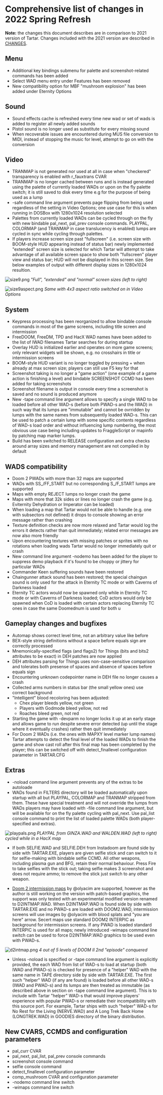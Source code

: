 # Comprehensive list of changes in 2022 Spring Refresh

**Note:** the changes this document describes are in comparison to 2021 version of Tartar.
Changes included with the 2021 version are described in [CHANGES](doc/changes.md).

## Menu

- Additional key bindings submenu for palette and screenshot-related commands has been added
- Select WAD menu entry under Features has been removed
- New compatibility option for MBF "mushroom explosion" has been added under Eternity Options 

## Sound

- Sound effects cache is refreshed every time new wad or set of wads is added to register all newly added sounds
- Pistol sound is no longer used as substitute for every missing sound
- When recoverable issues are encountered during MUS file conversion to MIDI, instead of stopping the music for level, attempt to go on with the conversion

## Video

- TRANMAP is not generated nor used at all in case when "checkered" transparency is enabled with r_fauxtrans CVAR
- TRANMAP is no longer cached between runs and is instead generated using the palette of currently loaded WADs or upon on the fly palette switch; it is still saved to disk every time e.g for the purpose of being used as a lump
- -safe command line argument prevents page flipping from being used regardless of the setting in Video Options; one use case for this is when running in DOSBox with 1280x1024 resolution selected
- Palettes from currently loaded WADs can be cycled through on the fly with new bindable pal_next, pal_prev console commands. PLAYPAL, COLORMAP (and TRANMAP in case translucency is enabled) lumps are cycled in sync while cycling through palettes.
- If players increase screen size past "fullscreen" (i.e. screen size with BOOM-style HUD appearing instead of status bar) newly implemented "extended" screen size is selected for which Tartar will attempt to take advantage of all available screen space to show both "fullscreen" player view and status bar; HUD will not be displayed in this screen size. See below examples of output with different display sizes in 1280x1024 resultion.

![size9.png](size9.png)
  _"Full", "extended" and "normal" screen sizes (left to right)_

![size9aspect.png](size9aspect.png)
  _Same with 4x3 aspect ratio switched on in Video Options_


## System

- Keypress processing has been reorganized to allow bindable console commands in most of the game screens, including title screen and intermission
- FreeDOOM, FreeDM, TPD and HacX WAD names have been added to the list of IWAD filenames Tartar searches for during startup
- Overlay HUD is initialized earlier and operates on more game screens; only relevant widgets will be shown, e.g. no crosshairs in title or intermission screens 
- BOOM-style HUD variant is no longer toggled by pressing + when already at max screen size; players can still use F5 key for that
- Screenshot taking is no longer a "game action" (one example of a game action is  finishing a level) and bindable SCREENSHOT CCMD has been added for taking screenshots 
- Screenshot filename is output in console every time a screenshot is saved and no sound is produced anymore
- New -tape command line argument allows to specify a single WAD to be loaded before all other WAD-s (before both PWAD-s and the IWAD) in such way that its lumps are "immutable" and cannot be ovrridden by lumps with the same names from subsequently loaded WAD-s. This can be used to patch a certain lump with some specific contents regardless of WAD-s load order and without influencing lump numbering, the most obvious use case being including updates to FraggleScript or mapinfo by patching map marker lumps.
- Build has been switched to RELEASE configuration and extra checks around array sizes and memory management are not compiled in by default

## WADS compatibility

- Doom 2 PWADs with more than 32 maps are supported
- WADs with SS_/FF_START but no corresponding S_/F_START lumps are supported
- Maps with empty REJECT lumps no longer crash the game
- Maps with more that 32k sides or lines no longer crash the game (e.g. Eviternity Dehydration or Imperator can be loaded)
- When loading a map that Tartar would not be able to handle (e.g. one with subsectors not defined) it drops to console showing an error message rather than crashing
- Texture definition checks are now more relaxed and Tartar would log the errors it detects rather than quit immediately; related error messages are now also more friendly
- Upon encountering textures with missing patches or sprites with no rotations when loading wads Tartar would no longer immediately quit or crash
- New command line argument -nodemo has been added for the player to suppress demo playback if it's found to be choppy or jittery for particular WADs
- Commander Keen suffering sounds have been restored
- Chaingunner attack sound has been restored; the special chaingun sound is only used for the attack in Eternity TC mode or with Caverns of Darkness loaded
- Eternity TC actors would now be spawned only while in Eternity TC mode or with Caverns of Darkness loaded; CoD actors would only be spawned when CoD is loaded with certain actors replacing Eternity TC ones in case the same Doomednum is used for both
u

## Gameplay changes and bugfixes

- Automap shows correct level time, not an arbitrary value like before
- BEX-style string definitions without a space before equals sign are correctly processed
- Mnemonically-specified flags (and flags2) for Things (bits and bits2 attributes to be exact) in DEH patches are now applied
- DEH attributes parsing for Things uses non-case-sensitive comparison and tolerates both presense of spaces and absence of spaces before equals sign
- Encountering unknown codepointer name in DEH file no longer causes a crash
- Collected arms numbers in status bar (the small yellow ones) use correct background
- "Intelligent" blood recoloring has been adjusted:
    - Chex player bleeds yellow, not green
    - Players with Godmode bleed yellow, not red
    - Roaches bleed green, not red
- Starting the game with -devparm no longer locks it up at an early stage and allows game to run despite severe error detected (up until the stage where it eventually crashes) rather then quit immediately
- For Doom 2 WADs (i.e. the ones with MAPXY level marker lump names) Tartar attempts to detect the final level of the loaded WADs to finish the game and show cast roll after this final map has been completed by the player; this can be switched off with detect_finallevel configuration parameter in TARTAR.CFG

## Extras

- -noload command line argument prevents any of the extras to be autoloade
- WADs found in FILTERS directory will be loaded automatically upon startup with all but PLAYPAL, COLORMAP and TRANMAP stripped from them. These have special treatment and will not override the lumps from WADs players may have loaded with -file command line argument, but will be available for on the fly palette cycling with pal_next. Use pal_list console command to print the list of loaded palette WADs (both player-specified and extras). 

![playpals.png](playpals.png)
  _PLAYPAL from GINZA.WAD and WALDEN.WAD (left to right) cycled while in a HacX map_

- If both SELFIE.WAD and SELFIE.DEH from Instadoom are found side by side with TARTAR.EXE, players are given selfie stick and can switch to it for selfie-making with bindable selfie CCMD. All other weapons, including plasma gun and BFG, retain their normal behaviour. Press Fire to take selfies with the stick out; taking selfie makes 3 screenshot and does not require ammo; to remove the stick just switch to any other weapon.

- [Doom 2 intermission maps](https://www.doomworld.com/forum/topic/129057) by @olyacim are supported, however as the author is still working on the version with patch-based graphics, the support was only tested with an experimental modified version renamed to D2INTMAP.WAD. When D2INTMAP.WAD is found side by side with TARTAR.EXE and no PWAD-s are loaded with DOOM2.WAD, intermission screens will use images by @olyacim with blood splats and "you are here" arrow. Secert maps use standard DOOM2 INTERPIC as background for intermission screens. If any PWAD is loaded standard INTERPIC is used for all maps; newly introduced -wimaps command line switch can be used to force D2INTMAP.WAD graphics to be used even with PWAD-s.  

![d2intmap.png](d2intmap.png)
  _4 out of 5 levels of DOOM II 2nd "episode" conquered_

- Unless -noload is specified or -tape command line argument is explicitly provided, the each WAD from list of WAD-s to load at startup (both IWAD and PWAD-s) is checked for presence of a "helper" WAD with the same name in TAPE directory side by side with TARTAR.EXE. The first such "helper" WAD (if any are found) is loaded before all other WAD-s (IWAD and PWAD-s) and its lumps are then treated as immutable (as described above in section on -tape command line argument). This is to  include with Tartar "helper" WAD-s that would improve players' experience with popular PWAD-s or remediate their incompatibility with this source port. For example, Tartar ships with such "helper" WAD-s for No Rest for the Living (NERVE.WAD) and A Long Trek Back Home (LONGTREK.WAD) in GOODIES directory of the binary distribution. 

## New CVARS, CCMDS and configuration parameters

- pal_curr CVAR
- pal_next, pal_list, pal_prev console commands
- screenshot console command
- selfie console command
- detect_finallevel configuration parameter
- comp_mushroom CVAR and configuration parameter
- -nodemo command line switch
- -wimaps command line switch
